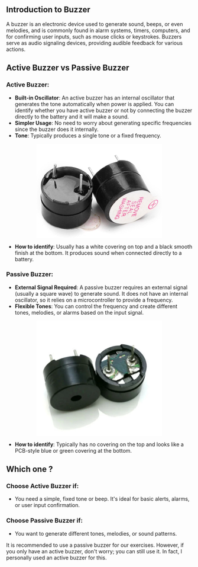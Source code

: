 ## Introduction to Buzzer

A buzzer is an electronic device used to generate sound, beeps, or even melodies, and is commonly found in alarm systems, timers, computers, and for confirming user inputs, such as mouse clicks or keystrokes. Buzzers serve as audio signaling devices, providing audible feedback for various actions.

## Active Buzzer vs Passive Buzzer
### Active Buzzer:
- **Built-in Oscillator**: An active buzzer has an internal oscillator that generates the tone automatically when power is applied. You can identify whether you have active buzzer or not by connecting the buzzer directly to the battery and it will make a sound.
- **Simpler Usage**: No need to worry about generating specific frequencies since the buzzer does it internally.
- **Tone**: Typically produces a single tone or a fixed frequency.
<img style="display: block; margin: auto;" alt="pico2" src="./images/active-buzzer.png"/>

- **How to identify**: Usually has a white covering on top and a black smooth finish at the bottom. It produces sound when connected directly to a battery.

### Passive Buzzer:
- **External Signal Required**: A passive buzzer requires an external signal (usually a square wave) to generate sound. It does not have an internal oscillator, so it relies on a microcontroller to provide a frequency.
- **Flexible Tones**: You can control the frequency and create different tones, melodies, or alarms based on the input signal.

<img style="display: block; margin: auto;" alt="pico2" src="./images/passive-buzzer.png"/>

- **How to identify**: Typically has no covering on the top and looks like a PCB-style blue or green covering at the bottom.

## Which one ?

### Choose **Active Buzzer** if:
- You need a simple, fixed tone or beep. It's ideal for basic alerts, alarms, or user input confirmation.

### Choose **Passive Buzzer** if:
- You want to generate different tones, melodies, or sound patterns.

It is recommended to use a passive buzzer for our exercises. However, if you only have an active buzzer, don't worry; you can still use it. In fact, I personally used an active buzzer for this.
